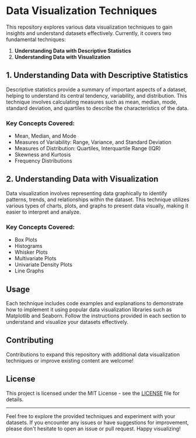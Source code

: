 # Data Visualization Techniques

This repository explores various data visualization techniques to gain insights and understand datasets effectively. Currently, it covers two fundamental techniques:

1. **Understanding Data with Descriptive Statistics**
2. **Understanding Data with Visualization**

## 1. Understanding Data with Descriptive Statistics

Descriptive statistics provide a summary of important aspects of a dataset, helping to understand its central tendency, variability, and distribution. This technique involves calculating measures such as mean, median, mode, standard deviation, and quartiles to describe the characteristics of the data.

### Key Concepts Covered:
- Mean, Median, and Mode
- Measures of Variability: Range, Variance, and Standard Deviation
- Measures of Distribution: Quartiles, Interquartile Range (IQR)
- Skewness and Kurtosis
- Frequency Distributions

## 2. Understanding Data with Visualization

Data visualization involves representing data graphically to identify patterns, trends, and relationships within the dataset. This technique utilizes various types of charts, plots, and graphs to present data visually, making it easier to interpret and analyze.

### Key Concepts Covered:
- Box Plots
- Histograms
- Whisker Plots
- Multivariate Plots
- Univariate Density Plots
- Line Graphs

## Usage

Each technique includes code examples and explanations to demonstrate how to implement it using popular data visualization libraries such as Matplotlib and Seaborn. Follow the instructions provided in each section to understand and visualize your datasets effectively.

## Contributing

Contributions to expand this repository with additional data visualization techniques or improve existing content are welcome!

## License

This project is licensed under the MIT License - see the [LICENSE](LICENSE) file for details.

---

Feel free to explore the provided techniques and experiment with your datasets. If you encounter any issues or have suggestions for improvement, please don't hesitate to open an issue or pull request. Happy visualizing!
